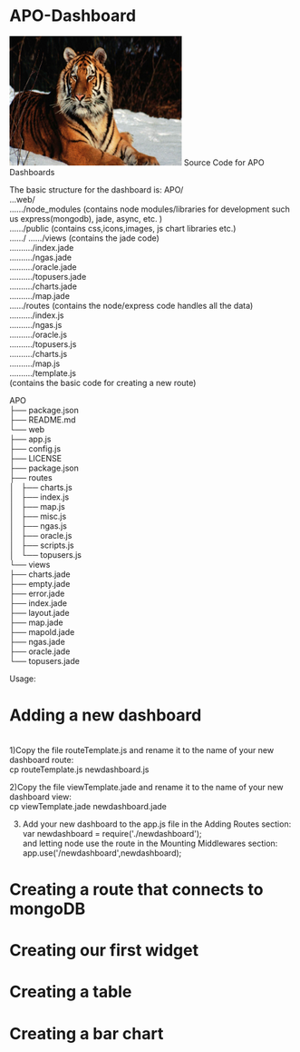 # APO-Dashboard

<img src="tiger.jpg" alt="Mountain View" style="width:304px;height:228px;">
Source Code for APO Dashboards

The basic structure for the dashboard is:
APO/<br>
...web/<br>
....../node_modules (contains node modules/libraries for development such us express(mongodb), jade, async, etc. )<br>
....../public (contains css,icons,images, js chart libraries etc.)<br>
....../
....../views (contains the jade code)<br>
........../index.jade<br>
........../ngas.jade<br>
........../oracle.jade<br>
........../topusers.jade<br>
........../charts.jade<br>
........../map.jade<br>
....../routes (contains the node/express code handles all the data)<br>
........../index.js<br>
........../ngas.js<br>
........../oracle.js<br>
........../topusers.js<br>
........../charts.js<br>
........../map.js<br>
........../template.js<br> (contains the basic code for creating a new route)

APO<br>
├── package.json<br>
├── README.md<br>
└── web <br>
   ├── app.js <br>
   ├── config.js <br>
   ├── LICENSE <br> 
   ├── package.json <br>
   ├── routes <br>
   │   ├── charts.js <br>
   │   ├── index.js <br>
   │   ├── map.js <br>
   │   ├── misc.js <br>
   │   ├── ngas.js <br>
   │   ├── oracle.js <br>
   │   ├── scripts.js <br>
   │   └── topusers.js <br>
   └── views <br>
       ├── charts.jade <br>
       ├── empty.jade <br>
       ├── error.jade <br>
       ├── index.jade <br>
       ├── layout.jade <br>
       ├── map.jade <br>
       ├── mapold.jade <br>
       ├── ngas.jade <br>
       ├── oracle.jade <br>
       └── topusers.jade <br>


Usage:<br>
<h1>Adding a new dashboard</h1><br>
1)Copy the file routeTemplate.js and rename it to the name of your new dashboard route: <br>
cp routeTemplate.js newdashboard.js <br>

2)Copy the file viewTemplate.jade and rename it to the name of your new dashboard view: <br>
cp viewTemplate.jade newdashboard.jade <br>

3) Add your new dashboard to the app.js file in the Adding Routes section: <br>
var newdashboard = require('./newdashboard'); <br>
and letting node use the route in the Mounting Middlewares section: <br>
app.use('/newdashboard',newdashboard); <br>

<h1>Creating a route that connects to mongoDB</h1>

<h1> Creating our first widget </h1> 

<h1> Creating a table </h1>

<h1> Creating a bar chart</h1>

